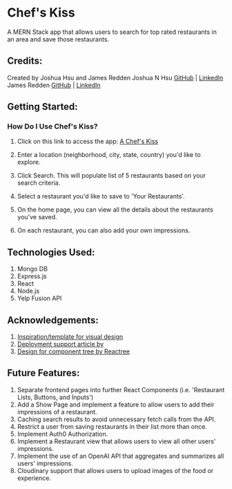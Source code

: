 # Chef's Kiss
A MERN Stack app that allows users to search for top rated restaurants in an area and save those restaurants. 

## Credits:
Created by Joshua Hsu and James Redden 
Joshua N Hsu [GitHub](https://github.com/jhsu79) | [LinkedIn](htttps://www.linkedin.com/in/joshuanhsu)
James Redden [GitHub](https://github.com/jaredden1) | [LinkedIn](https://www.linkedin.com/in/jamesredden1/)


## Getting Started:

### How Do I Use Chef's Kiss? 
1. Click on this link to access the app: [A Chef's Kiss](https://thechefskiss.netlify.app/)

2. Enter a location (neighborhood, city, state, country) you'd like to explore.    

3. Click Search. This will populate list of 5 restaurants based on your search criteria. 

4. Select a restaurant you'd like to save to 'Your Restaurants'. 

5. On the home page, you can view all the details about the restaurants you've saved. 

6. On each restaurant, you can also add your own impressions. 

## Technologies Used:
    
1. Mongo DB 
2. Express.js
3. React 
4. Node.js 
5. Yelp Fusion API 

## Acknowledgements:
1. [Inspiration/template for visual design](https://www.figma.com/community/file/1224381031537447660)
2. [Deployment support article by](https://dev.to/stlnick/how-to-deploy-a-full-stack-mern-app-with-heroku-netlify-ncb?utm_source=dormosheio&utm_campaign=dormosheio)
3. [Design for component tree by Reactree](https://marketplace.visualstudio.com/publishers/ReacTreeDev)


## Future Features: 

1. Separate frontend pages into further React Components (i.e. 'Restaurant Lists, Buttons, and Inputs')
2. Add a Show Page and implement a feature to allow users to add their impressions of a restaurant.  
3. Caching search results to avoid unnecessary fetch calls from the API.  
4. Restrict a user from saving restaurants in their list more than once. 
5. Implement Auth0 Authorization. 
6. Implement a Restaurant view that allows users to view all other users' impressions. 
7. Implement the use of an OpenAI API that aggregates and summarizes all users' impressions.  
8. Cloudinary support that allows users to upload images of the food or experience. 